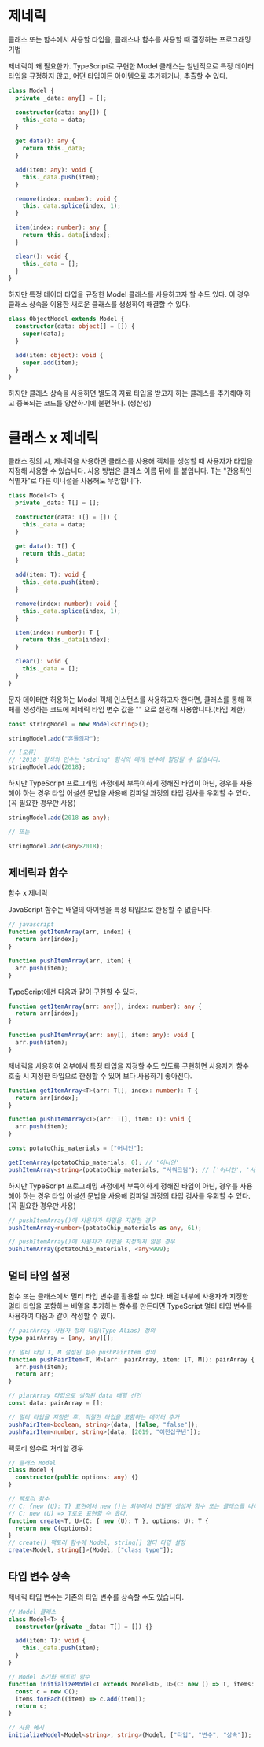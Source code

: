 # 제네릭

클래스 또는 함수에서 사용할 타입을, 클래스나 함수를 사용할 때 결정하는 프로그래밍 기법

제네릭이 왜 필요한가.
TypeScript로 구현한 Model 클래스는 일반적으로 특정 데이터 타입을 규정하지 않고, 어떤 타입이든 아이템으로 추가하거나, 추출할 수 있다.

```typescript
class Model {
  private _data: any[] = [];

  constructor(data: any[]) {
    this._data = data;
  }

  get data(): any {
    return this._data;
  }

  add(item: any): void {
    this._data.push(item);
  }

  remove(index: number): void {
    this._data.splice(index, 1);
  }

  item(index: number): any {
    return this._data[index];
  }

  clear(): void {
    this._data = [];
  }
}
```

하지만 특정 데이터 타입을 규정한 Model 클래스를 사용하고자 할 수도 있다.
이 경우 클래스 상속을 이용한 새로운 클래스를 생성하여 해결할 수 있다.

```typescript
class ObjectModel extends Model {
  constructor(data: object[] = []) {
    super(data);
  }

  add(item: object): void {
    super.add(item);
  }
}
```

하지만 클래스 상속을 사용하면 별도의 자료 타입을 받고자 하는 클래스를 추가해야 하고 중복되는 코드를 양산하기에 불편하다. (생산성)

# 클래스 x 제네릭

클래스 정의 시, 제네릭을 사용하면 클래스를 사용해 객체를 생성할 때 사용자가 타입을 지정해 사용할 수 있습니다. 사용 방법은 클래스 이름 뒤에 <T>를 붙입니다. T는 "관용적인 식별자"로 다른 이니셜을 사용해도 무방합니다.

```typescript
class Model<T> {
  private _data: T[] = [];

  constructor(data: T[] = []) {
    this._data = data;
  }

  get data(): T[] {
    return this._data;
  }

  add(item: T): void {
    this._data.push(item);
  }

  remove(index: number): void {
    this._data.splice(index, 1);
  }

  item(index: number): T {
    return this._data[index];
  }

  clear(): void {
    this._data = [];
  }
}
```

문자 데이터만 허용하는 Model 객체 인스턴스를 사용하고자 한다면, 클래스를 통해 객체를 생성하는 코드에 제네릭 타입 변수 값을 "<string>" 으로 설정해 사용합니다.(타입 제한)

```typescript
const stringModel = new Model<string>();

stringModel.add("흔들의자");

// [오류]
// '2018' 형식의 인수는 'string' 형식의 매개 변수에 할당될 수 없습니다.
stringModel.add(2018);
```

하지만 TypeScript 프로그래밍 과정에서 부득이하게 정해진 타입이 아닌, 경우를 사용해야 하는 경우 타입 어설션 문법을 사용해 컴파일 과정의 타입 검사를 우회할 수 있다. (꼭 필요한 경우만 사용)

```typescript
stringModel.add(2018 as any);

// 또는

stringModel.add(<any>2018);
```

## 제네릭과 함수

함수 x 제네릭

JavaScript 함수는 배열의 아이템을 특정 타입으로 한정할 수 없습니다.

```javascript
// javascript
function getItemArray(arr, index) {
  return arr[index];
}

function pushItemArray(arr, item) {
  arr.push(item);
}
```

TypeScript에선 다음과 같이 구현할 수 있다.

```typescript
function getItemArray(arr: any[], index: number): any {
  return arr[index];
}

function pushItemArray(arr: any[], item: any): void {
  arr.push(item);
}
```

제네릭을 사용하여 외부에서 특정 타입을 지정할 수도 있도록 구현하면 사용자가 함수 호출 시 지정한 타입으로 한정할 수 있어 보다 사용하기 좋아진다.

```typescript
function getItemArray<T>(arr: T[], index: number): T {
  return arr[index];
}

function pushItemArray<T>(arr: T[], item: T): void {
  arr.push(item);
}

const potatoChip_materials = ["어니언"];

getItemArray(potatoChip_materials, 0); // '어니언'
pushItemArray<string>(potatoChip_materials, "사워크림"); // ['어니언', '사워크림']
```

하지만 TypeScript 프로그래밍 과정에서 부득이하게 정해진 타입이 아닌, 경우를 사용해야 하는 경우 타입 어설션 문법을 사용해 컴파일 과정의 타입 검사를 우회할 수 있다. (꼭 필요한 경우만 사용)

```typescript
// pushItemArray()에 사용자가 타입을 지정한 경우
pushItemArray<number>(potatoChip_materials as any, 61);

// pushItemArray()에 사용자가 타입을 지정하지 않은 경우
pushItemArray(potatoChip_materials, <any>999);
```

## 멀티 타입 설정

함수 또는 클래스에서 멀티 타입 변수를 활용할 수 있다.
배열 내부에 사용자가 지정한 멀티 타입을 포함하는 배열을 추가하는 함수를 만든다면 TypeScript 멀티 타입 변수를 사용하여 다음과 같이 작성할 수 있다.

```typescript
// pairArray 사용자 정의 타입(Type Alias) 정의
type pairArray = [any, any][];

// 멀티 타입 T, M 설정된 함수 pushPairItem 정의
function pushPairItem<T, M>(arr: pairArray, item: [T, M]): pairArray {
  arr.push(item);
  return arr;
}

// piarArray 타입으로 설정된 data 배열 선언
const data: pairArray = [];

// 멀티 타입을 지정한 후, 적절한 타입을 포함하는 데이터 추가
pushPairItem<boolean, string>(data, [false, "false"]);
pushPairItem<number, string>(data, [2019, "이천십구년"]);
```

팩토리 함수로 처리할 경우

```typescript
// 클래스 Model
class Model {
  constructor(public options: any) {}
}

// 팩토리 함수
// C: {new (U): T} 표현에서 new ()는 외부에서 전달된 생성자 함수 또는 클래스를 나타냅니다.
// C: new (U) => T로도 표현할 수 읐다.
function create<T, U>(C: { new (U): T }, options: U): T {
  return new C(options);
}
// create() 팩토리 함수에 Model, string[] 멀티 타입 설정
create<Model, string[]>(Model, ["class type"]);
```

## 타입 변수 상속

제네릭 타입 변수는 기존의 타입 변수를 상속할 수도 있습니다.

```typescript
// Model 클래스
class Model<T> {
  constructor(private _data: T[] = []) {}

  add(item: T): void {
    this._data.push(item);
  }
}

// Model 초기화 팩토리 함수
function initializeModel<T extends Model<U>, U>(C: new () => T, items: U[]): T {
  const c = new C();
  items.forEach((item) => c.add(item));
  return c;
}

// 사용 예시
initializeModel<Model<string>, string>(Model, ["타입", "변수", "상속"]);
```
